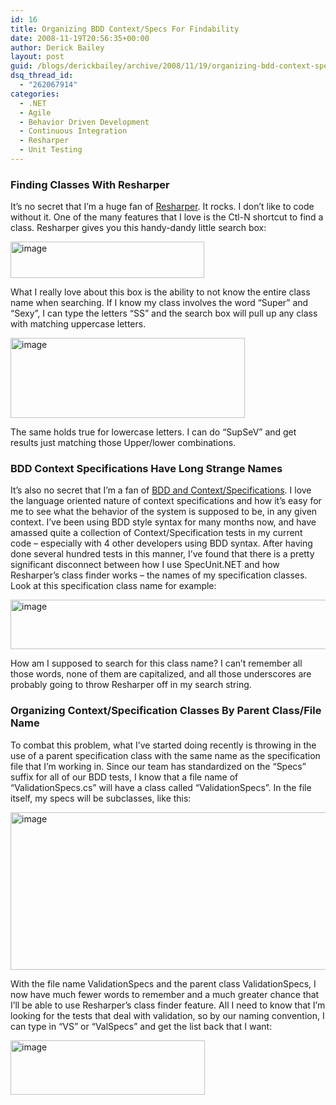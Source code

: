 ```yaml
---
id: 16
title: Organizing BDD Context/Specs For Findability
date: 2008-11-19T20:56:35+00:00
author: Derick Bailey
layout: post
guid: /blogs/derickbailey/archive/2008/11/19/organizing-bdd-context-specs-for-findability.aspx
dsq_thread_id:
  - "262067914"
categories:
  - .NET
  - Agile
  - Behavior Driven Development
  - Continuous Integration
  - Resharper
  - Unit Testing
---
```

### Finding Classes With Resharper

It&#8217;s no secret that I&#8217;m a huge fan of <a href="http://www.jetbrains.com/resharper/" target="_blank">Resharper</a>. It rocks. I don&#8217;t like to code without it. One of the many features that I love is the Ctl-N shortcut to find a class. Resharper gives you this handy-dandy little search box:

[<img style="border-top-width: 0px;border-left-width: 0px;border-bottom-width: 0px;border-right-width: 0px" height="58" alt="image" src="http://lostechies.com/derickbailey/files/2011/03/image_thumb.png" width="310" border="0" />](http://lostechies.com/derickbailey/files/2011/03/image_2.png) 

What I really love about this box is the ability to not know the entire class name when searching. If I know my class involves the word &#8220;Super&#8221; and &#8220;Sexy&#8221;, I can type the letters &#8220;SS&#8221; and the search box will pull up any class with matching uppercase letters. 

[<img style="border-right: 0px;border-top: 0px;border-left: 0px;border-bottom: 0px" height="128" alt="image" src="http://lostechies.com/derickbailey/files/2011/03/image_thumb_5.png" width="375" border="0" />](http://lostechies.com/derickbailey/files/2011/03/image_12.png) 

The same holds true for lowercase letters. I can do &#8220;SupSeV&#8221; and get results just matching those Upper/lower combinations.

### BDD Context Specifications Have Long Strange Names

It&#8217;s also no secret that I&#8217;m a fan of <a href="http://www.derickbailey.com/CategoryView,category,Behavior%2BDriven%2BDevelopment.aspx" target="_blank">BDD and Context/Specifications</a>. I love the language oriented nature of context specifications and how it&#8217;s easy for me to see what the behavior of the system is supposed to be, in any given context. I&#8217;ve been using BDD style syntax for many months now, and have amassed quite a collection of Context/Specification tests in my current code &#8211; especially with 4 other developers using BDD syntax. After having done several hundred tests in this manner, I&#8217;ve found that there is a pretty significant disconnect between how I use SpecUnit.NET and how Resharper&#8217;s class finder works &#8211; the names of my specification classes. Look at this specification class name for example:

[<img style="border-top-width: 0px;border-left-width: 0px;border-bottom-width: 0px;border-right-width: 0px" height="79" alt="image" src="http://lostechies.com/derickbailey/files/2011/03/image_thumb_2.png" width="671" border="0" />](http://lostechies.com/derickbailey/files/2011/03/image_6.png) 

How am I supposed to search for this class name? I can&#8217;t remember all those words, none of them are capitalized, and all those underscores are probably going to throw Resharper off in my search string. 

### Organizing Context/Specification Classes By Parent Class/File Name

To combat this problem, what I&#8217;ve started doing recently is throwing in the use of a parent specification class with the same name as the specification file that I&#8217;m working in. Since our team has standardized on the &#8220;Specs&#8221; suffix for all of our BDD tests, I know that a file name of &#8220;ValidationSpecs.cs&#8221; will have a class called &#8220;ValidationSpecs&#8221;. In the file itself, my specs will be subclasses, like this:

[<img style="border-top-width: 0px;border-left-width: 0px;border-bottom-width: 0px;border-right-width: 0px" height="252" alt="image" src="http://lostechies.com/derickbailey/files/2011/03/image_thumb_3.png" width="674" border="0" />](http://lostechies.com/derickbailey/files/2011/03/image_8.png) 

With the file name ValidationSpecs and the parent class ValidationSpecs, I now have much fewer words to remember and a much greater chance that I&#8217;ll be able to use Resharper&#8217;s class finder feature. All I need to know that I&#8217;m looking for the tests that deal with validation, so by our naming convention, I can type in &#8220;VS&#8221; or &#8220;ValSpecs&#8221; and get the list back that I want:

[<img style="border-top-width: 0px;border-left-width: 0px;border-bottom-width: 0px;border-right-width: 0px" height="87" alt="image" src="http://lostechies.com/derickbailey/files/2011/03/image_thumb_4.png" width="311" border="0" />](http://lostechies.com/derickbailey/files/2011/03/image_10.png)